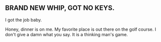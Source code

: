 ## BRAND NEW WHIP, GOT NO KEYS.

I got the job baby. 

Honey, dinner is on me. My favorite place is out there on the golf course. I don't give a damn what you say. It is a thinking man's game. 
